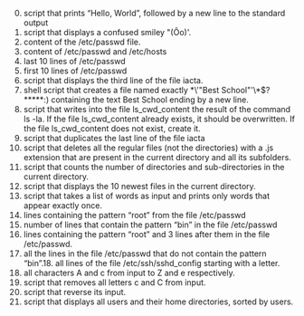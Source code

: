 0. script that prints “Hello, World”, followed by a new line to the standard output
1. script that displays a confused smiley "(Ôo)'.
2. content of the /etc/passwd file.
3. content of /etc/passwd and /etc/hosts
4. last 10 lines of /etc/passwd
5. first 10 lines of /etc/passwd
6. script that displays the third line of the file iacta.
7. shell script that creates a file named exactly \*\\'"Best School"\'\\*$\?\*\*\*\*\*:) containing the text Best School ending by a new line.
8. script that writes into the file ls_cwd_content the result of the command ls -la. If the file ls_cwd_content already exists, it should be overwritten. If the file ls_cwd_content does not exist, create it.
9. script that duplicates the last line of the file iacta
10. script that deletes all the regular files (not the directories) with a .js extension that are present in the current directory and all its subfolders.
11. script that counts the number of directories and sub-directories in the current directory.
12. script that displays the 10 newest files in the current directory.
13. script that takes a list of words as input and prints only words that appear exactly once.
14. lines containing the pattern “root” from the file /etc/passwd
15. number of lines that contain the pattern “bin” in the file /etc/passwd
16. lines containing the pattern “root” and 3 lines after them in the file /etc/passwd.
17. all the lines in the file /etc/passwd that do not contain the pattern “bin”.18. all lines of the file /etc/ssh/sshd_config starting with a letter.
19. all characters A and c from input to Z and e respectively.
20. script that removes all letters c and C from input.
21. script that reverse its input.
22. script that displays all users and their home directories, sorted by users.
